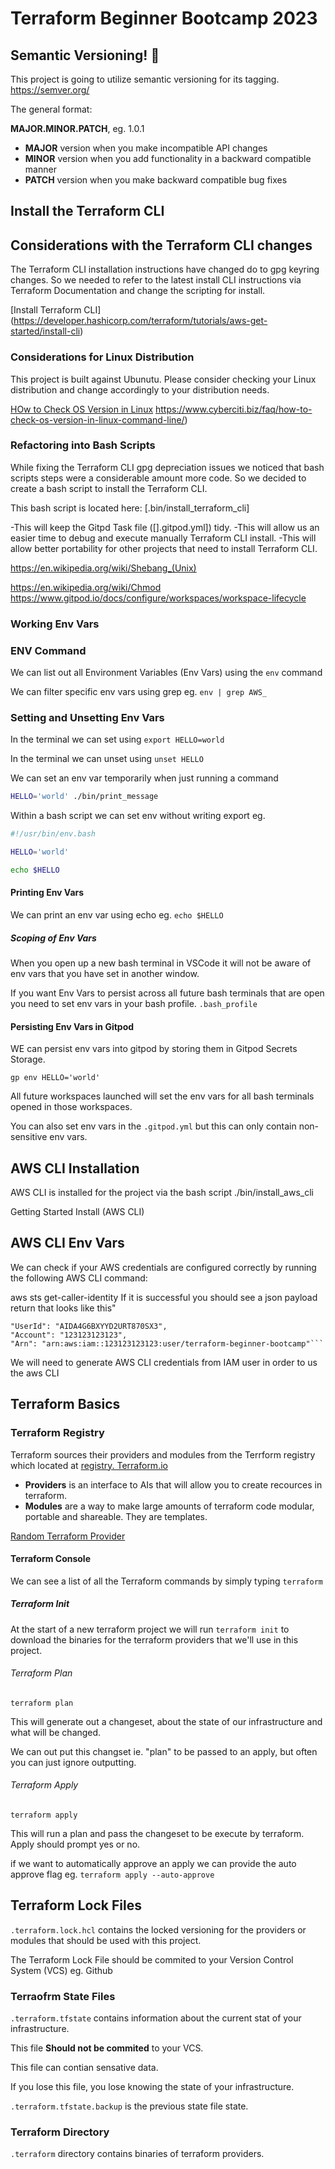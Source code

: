 # Terraform Beginner Bootcamp 2023

## Semantic Versioning! :mage:

This project is going to utilize semantic versioning for its tagging.
https://semver.org/

The general format:

 **MAJOR.MINOR.PATCH**, eg. 1.0.1

- **MAJOR** version when you make incompatible API changes
- **MINOR** version when you add functionality in a backward compatible manner
- **PATCH** version when you make backward compatible bug fixes


## Install the Terraform CLI

## Considerations with the Terraform CLI changes

The Terraform CLI installation instructions have changed do to gpg keyring changes. So we needed to refer to the latest install CLI instructions via Terraform Documentation and change the scripting for install.

[Install Terraform CLI] (https://developer.hashicorp.com/terraform/tutorials/aws-get-started/install-cli)


### Considerations for Linux Distribution

This project is built against Ubunutu. 
Please consider checking your Linux distribution and change accordingly to your distribution needs. 

[HOw to Check OS Version in Linux]()
https://www.cyberciti.biz/faq/how-to-check-os-version-in-linux-command-line/)

### Refactoring into Bash Scripts

While fixing the Terraform CLI gpg depreciation issues we noticed that bash scripts steps were a considerable amount more code. So we decided to create a bash script to install the Terraform CLI. 

This bash script is located here: [.bin/install_terraform_cli]

-This will keep the Gitpd Task file ([].gitpod.yml]) tidy. 
-This will allow us an easier time to debug and execute manually Terraform CLI install. 
-This will allow better portability for other projects that need to install Terraform CLI. 



https://en.wikipedia.org/wiki/Shebang_(Unix)

https://en.wikipedia.org/wiki/Chmod
https://www.gitpod.io/docs/configure/workspaces/workspace-lifecycle

### Working Env Vars

### ENV Command

We can list out all Environment Variables (Env Vars) using the `env` command

We can filter specific env vars using grep eg. `env | grep AWS_`

### Setting and Unsetting Env Vars

In the terminal we can set using `export HELLO=world`

In the terminal we can unset using `unset HELLO`

We can set an env var temporarily when just running a command

```sh
HELLO='world' ./bin/print_message
```

Within a bash script we can set env without writing export eg.

```sh
#!/usr/bin/env.bash

HELLO='world'

echo $HELLO
```  

#### Printing Env Vars

We can print an env var using echo eg. `echo $HELLO`

##### Scoping of Env Vars
 When you open up a new bash terminal in VSCode it will not be aware of env vars that you have set in another window. 

 If you want Env Vars to persist across all future bash terminals that are open you need to set env vars in your bash profile. `.bash_profile`


#### Persisting Env Vars in Gitpod

WE can persist env vars into gitpod by storing them in Gitpod Secrets Storage. 

```
gp env HELLO='world'
```

All future workspaces launched will set the env vars for all bash terminals opened in those workspaces. 

You can also set env vars in the `.gitpod.yml` but this can only contain non-sensitive env vars.


## AWS CLI Installation
AWS CLI is installed for the project via the bash script ./bin/install_aws_cli

Getting Started Install (AWS CLI)

## AWS CLI Env Vars

We can check if your AWS credentials are configured correctly by running the following AWS CLI command:

aws sts get-caller-identity
If it is successful you should see a json payload return that looks like this"

    "UserId": "AIDA4G6BXYYD2URT870SX3",
    "Account": "123123123123",
    "Arn": "arn:aws:iam::123123123123:user/terraform-beginner-bootcamp"```

We will need to generate AWS CLI credentials from IAM user in order to us the aws CLI



## Terraform Basics

### Terraform Registry

Terraform sources their providers and modules from the Terrform registry which located at [registry. 
Terraform.io](https://registry.terraform.io/)

- **Providers** is an interface to AIs that will allow you to create recources in terraform. 
- **Modules** are a way to make large amounts of terraform code modular, portable and shareable. They are templates. 

[Random Terraform Provider](https://registry.terraform.io/providers/hashicorp/random)

#### Terraform Console

We can see a list of all the Terraform commands by simply typing `terraform`

##### Terraform Init

At the start of a new terraform project we will run `terraform init` to download the binaries for the terraform providers that we'll use in this project. 

###### Terraform Plan

`terraform plan`

This will generate out a changeset, about the state of our infrastructure and what will be changed. 

We can out put this changset ie. "plan" to be passed to an apply, but often you can just ignore outputting. 

###### Terraform Apply

`terraform apply`

This will run a plan and pass the changeset to be execute by terraform. Apply should prompt yes or no. 

if we want to automatically approve an apply we can provide the auto approve flag eg. `terraform apply --auto-approve `

## Terraform Lock Files

`.terraform.lock.hcl` contains the locked versioning for the providers or modules that should be used with this project. 

The Terraform Lock File should be commited to your Version Control System (VCS) eg. Github

### Terraofrm State Files

`.terraform.tfstate` contains information about the current stat of your infrastructure. 

This file **Should not be commited** to your VCS. 

This file can contian sensative data. 

If you lose this file, you lose knowing the state of your infrastructure. 

`.terraform.tfstate.backup` is the previous state file state. 

### Terraform Directory

`.terraform` directory contains binaries of terraform providers.

